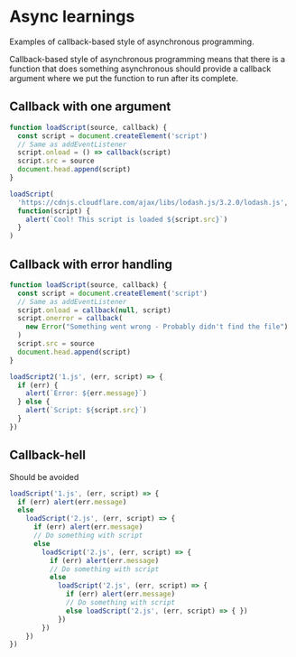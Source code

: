 # Async learnings

Examples of callback-based style of asynchronous programming.


Callback-based style of asynchronous programming means that there is a function that does something asynchronous should
provide a callback argument where we put the function to run after its complete.

## Callback with one argument

```javascript
function loadScript(source, callback) {
  const script = document.createElement('script')
  // Same as addEventListener
  script.onload = () => callback(script)
  script.src = source
  document.head.append(script)
}

loadScript(
  'https://cdnjs.cloudflare.com/ajax/libs/lodash.js/3.2.0/lodash.js',
  function(script) {
    alert(`Cool! This script is loaded ${script.src}`)
  }
)
```

## Callback with error handling

```javascript
function loadScript(source, callback) {
  const script = document.createElement('script')
  // Same as addEventListener
  script.onload = callback(null, script)
  script.onerror = callback(
    new Error("Something went wrong - Probably didn't find the file")
  )
  script.src = source
  document.head.append(script)
}

loadScript2('1.js', (err, script) => {
  if (err) {
    alert(`Error: ${err.message}`)
  } else {
    alert(`Script: ${script.src}`)
  }
})
```

## Callback-hell

Should be avoided

```javascript
loadScript('1.js', (err, script) => {
  if (err) alert(err.message)
  else
    loadScript('2.js', (err, script) => {
      if (err) alert(err.message)
      // Do something with script
      else
        loadScript('2.js', (err, script) => {
          if (err) alert(err.message)
          // Do something with script
          else
            loadScript('2.js', (err, script) => {
              if (err) alert(err.message)
              // Do something with script
              else loadScript('2.js', (err, script) => { })
            })
        })
    })
})
```
